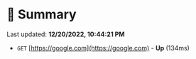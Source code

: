 # 📖 Summary
Last updated: **12/20/2022, 10:44:21 PM**

- `GET` [https://google.com](https://google.com) - **Up** (134ms)
